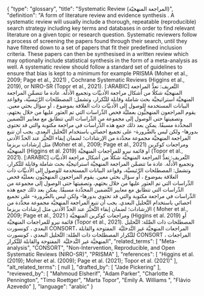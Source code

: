 {
    "type": "glossary",
    "title": "Systematic Review (المراجعة المنهجيّة)",
    "definition": "A form of literature review and evidence synthesis . A systematic review will usually include a thorough, repeatable (reproducible) search strategy including key terms and databases in order to find relevant literature on a given topic or research question. Systematic reviewers follow a process of screening the papers found through their search, until they have filtered down to a set of papers that fit their predefined inclusion criteria. These papers can then be synthesised in a written review which may optionally include statistical synthesis in the form of a meta-analysis as well. A systematic review should follow a standard set of guidelines to ensure that bias is kept to a minimum for example PRISMA (Moher et al., 2009; Page et al., 2021) , Cochrane Systematic Reviews (Higgins et al., 2019), or NIRO-SR (Topor et al., 2021). [:ARABIC] التَّعريف: تعدُّ المراجعة المنهجيَّة شكلًا من أشكال مراجعة الأدبيَّات وتجميع الأدلَّة. عادة ما تتضمَّن المراجعة المنهجيَّة استراتيجيَّة بحث شاملة وقابلة للتِّكرار، وتشمل: المصطلحات الرَّئيسيَّة، وقواعد البيانات المستخدمة للوصول إلى الأدبيَّات ذات العلاقة بموضوع ، أو سؤال بحثي معين. يقوم المراجعون المنهجيُّون بعمليَّة فحص الدِّراسات التي تم العثور عليها من خلال بحثهم، وتصفيتها حتى الوصول إلى مجموعة من الدِّراسات التي تتطابق مع معايير التَّضمين المحدَّدة مسبقًا. يمكن بعد ذلك جمع هذه الدِّراسات في مراجعة مكتوبة والتي قد تحتوي بدورها- ولكن ليس بالضَّرورة- على تجميع احصائي باستخدام التَّحليل البعدي. يجب أن تتبع المراجعة المنهجيَّة مجموعة محدَّدة من الإرشادات؛ لضمان إبقاء التَّحيُّز عند الحدِّ الأدنى مثل إرشادات بريزما (Moher et al., 2009; Page et al., 2021) ومراجعات كوكرين المنهجيَّة (Higgins et al. 2019) أو قائمة نيرو للمراجعات المنهجيَّة (Topor et al., 2021). [:ARABIC] التَّعريف: تعدُّ المراجعة المنهجيَّة شكلًا من أشكال مراجعة الأدبيَّات وتجميع الأدلَّة. عادة ما تتضمَّن المراجعة المنهجيَّة استراتيجيَّة بحث شاملة وقابلة للتِّكرار، وتشمل: المصطلحات الرَّئيسيَّة، وقواعد البيانات المستخدمة للوصول إلى الأدبيَّات ذات العلاقة بموضوع ، أو سؤال بحثي معين. يقوم المراجعون المنهجيُّون بعمليَّة فحص الدِّراسات التي تم العثور عليها من خلال بحثهم، وتصفيتها حتى الوصول إلى مجموعة من الدِّراسات التي تتطابق مع معايير التَّضمين المحدَّدة مسبقًا. يمكن بعد ذلك جمع هذه الدِّراسات في مراجعة مكتوبة والتي قد تحتوي بدورها- ولكن ليس بالضَّرورة- على تجميع احصائي باستخدام التَّحليل البعدي. يجب أن تتبع المراجعة المنهجيَّة مجموعة محدَّدة من الإرشادات؛ لضمان إبقاء التَّحيُّز عند الحدِّ الأدنى مثل إرشادات بريزما ( Moher et al., 2009; Page et al., 2021 ) ومراجعات كوكرين المنهجيَّة (Higgins et al. 2019) أو قائمة نيرو للمراجعات المنهجيَّة (Topor et al., 2021). المصطلحات ذات الصِّلة: التَّحليل البعدي ، كونسورت CONSORT، المراجعات المنهجيَّة غير التَّدخليَّة  المفتوحة والقابلة للتِّكرار المصطلحات ذات الصِّلة: التَّحليل البعدي ، كونسورت CONSORT ، المراجعات المنهجيَّة غير التَّدخليَّة  المفتوحة والقابلة للتِّكرار",
    "related_terms": [
        "Meta-analysis",
        "CONSORT",
        "Non-Intervention, Reproducible, and Open Systematic Reviews (NIRO-SR)",
        "PRISMA"
    ],
    "references": [
        "Higgins et al. (2019); Moher et al. (2009); Page et al. (2021); Topor et al. (2021)"
    ],
    "alt_related_terms": [
        null
    ],
    "drafted_by": [
        "Jade Pickering"
    ],
    "reviewed_by": [
        "Mahmoud Elsherif",
        "Adam Parker",
        "Charlotte R. Pennington",
        "Timo Roettger",
        "Marta Topor",
        "Emily A. Williams ",
        "Flávio Azevedo"
    ],
    "language": "arabic"
}